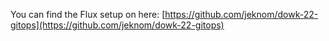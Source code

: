 You can find the Flux setup on here:
[https://github.com/jeknom/dowk-22-gitops](https://github.com/jeknom/dowk-22-gitops)
